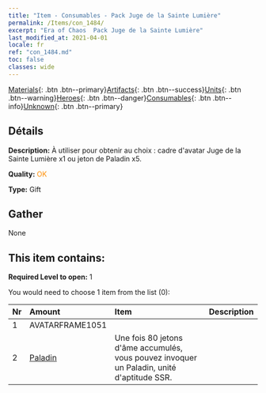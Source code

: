```yaml
---
title: "Item - Consumables - Pack Juge de la Sainte Lumière"
permalink: /Items/con_1484/
excerpt: "Era of Chaos  Pack Juge de la Sainte Lumière"
last_modified_at: 2021-04-01
locale: fr
ref: "con_1484.md"
toc: false
classes: wide
---
```

 [Materials](/fr/Items/){: .btn .btn--primary}[Artifacts](/fr/Items/Artifacts/){: .btn .btn--success}[Units](/fr/Items/Units/){: .btn .btn--warning}[Heroes](/fr/Items/Heroes/){: .btn .btn--danger}[Consumables](/fr/Items/Consumables/){: .btn .btn--info}[Unknown](/fr/Items/Unknown/){: .btn .btn--primary}

## Détails
 **Description:** À utiliser pour obtenir au choix : cadre d'avatar Juge de la Sainte Lumière x1 ou jeton de Paladin x5.

 **Quality:** <span style="color: #FF8C00">OK</span>

 **Type:** Gift

## Gather

  None

## This item contains:

 **Required Level to open:** 1

 You would need to choose 1 item from the list (0):

  | Nr | Amount |     Item    | Description |
  |:---|:-------|:------------|:-----------:|
  | 1 | AVATARFRAME1051 | 
  | 2 | [Paladin](/fr/Items/unt_197/) | Une fois 80 jetons d'âme accumulés, vous pouvez invoquer un Paladin, unité d'aptitude SSR. | 
